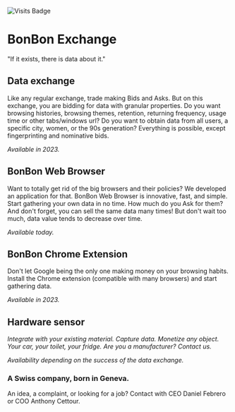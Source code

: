 ![Visits Badge](https://badges.pufler.dev/visits/BonBon-exchange/.github)

# BonBon Exchange

"If it exists, there is data about it."

## Data exchange

Like any regular exchange, trade making Bids and Asks. But on this exchange, you are bidding for data with granular properties. Do you want browsing histories, browsing themes, retention, returning frequency, usage time or other tabs/windows url? Do you want to obtain data from all users, a specific city, women, or the 90s generation?
Everything is possible, except fingerprinting and nominative bids. 

_Available in 2023._

## BonBon Web Browser

Want to totally get rid of the big browsers and their policies? We developed an application for that. BonBon Web Browser is innovative, fast, and simple. Start gathering your own data in no time. How much do you Ask for them? And don't forget, you can sell the same data many times! But don't wait too much, data value tends to decrease over time.

_Available today._

## BonBon Chrome Extension

Don't let Google being the only one making money on your browsing habits. Install the Chrome extension (compatible with many browsers) and start gathering data.

_Available in 2023._

## Hardware sensor

_Integrate with your existing material. Capture data. Monetize any object. Your car, your toilet, your fridge. Are you a manufacturer? Contact us._

_Availability depending on the success of the data exchange._



### A Swiss company, born in Geneva.

An idea, a complaint, or looking for a job? Contact with CEO Daniel Febrero or COO Anthony Cettour. 

